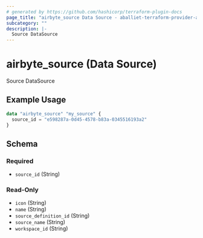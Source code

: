```yaml
---
# generated by https://github.com/hashicorp/terraform-plugin-docs
page_title: "airbyte_source Data Source - aballiet-terraform-provider-airbyte-oss"
subcategory: ""
description: |-
  Source DataSource
---
```


# airbyte_source (Data Source)

Source DataSource

## Example Usage

```terraform
data "airbyte_source" "my_source" {
  source_id = "e598287a-0d45-4578-b83a-0345516193a2"
}
```

<!-- schema generated by tfplugindocs -->
## Schema

### Required

- `source_id` (String)

### Read-Only

- `icon` (String)
- `name` (String)
- `source_definition_id` (String)
- `source_name` (String)
- `workspace_id` (String)


